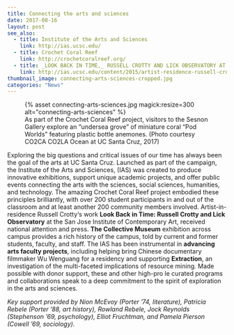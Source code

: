 ```yaml
---
title: Connecting the arts and sciences
date: 2017-08-16
layout: post
see_also:
  - title: Institute of the Arts and Sciences
    link: http://ias.ucsc.edu/
  - title: Crochet Coral Reef
    link: http://crochetcoralreef.org/
  - title: _LOOK BACK IN TIME,_ RUSSELL CROTTY AND LICK OBSERVATORY AT THE SAN JOSE ICA
    link: http://ias.ucsc.edu/content/2015/artist-residence-russell-crotty
thumbnail_image: connecting-arts-sciences-cropped.jpg
categories: "News"
---
```

<figure class="inline-image right">
{% asset connecting-arts-sciences.jpg magick:resize=300 alt="connecting-arts-sciences" %}<figcaption>As part of the Crochet Coral Reef project, visitors to the Sesnon Gallery explore an “undersea grove” of miniature coral “Pod Worlds” featuring plastic bottle anemones. (Photo courtesy CO2CA CO2LA Ocean at UC Santa Cruz, 2017)</figcaption></figure>

Exploring the big questions and critical issues of our time has always been the goal of the arts at UC Santa Cruz. Launched as part of the campaign, the Institute of the Arts and Sciences, (IAS) was created to produce innovative exhibitions, support unique academic projects, and offer public events connecting the arts with the sciences, social sciences, humanities, and technology. The amazing Crochet Coral Reef project embodied these principles brilliantly, with over 200 student participants in and out of the classroom and at least another 200 community members involved. Artist-in-residence Russell Crotty‘s work **Look Back in Time: Russell Crotty and Lick Observatory** at the San Jose Institute of Contemporary Art, received national attention and press. **The Collective Museum** exhibition across campus provides a rich history of the campus, told by current and former students, faculty, and staff. The IAS has been instrumental in **advancing arts faculty projects**, including helping bring Chinese documentary filmmaker Wu Wenguang for a residency and supporting **Extraction**, an investigation of the multi-faceted implications of resource mining. Made possible with donor support, these and other high-pro le curated programs and collaborations speak to a deep commitment to the spirit of exploration in the arts and sciences.

_Key support provided by Nion McEvoy (Porter &#8217;74, literature), Patricia Rebele (Porter &#8217;88, art history), Rowland Rebele, Jock Reynolds (Stephenson &#8217;69, psychology), Elliot Fruchtman, and Pamela Pierson (Cowell &#8217;69, sociology)._
